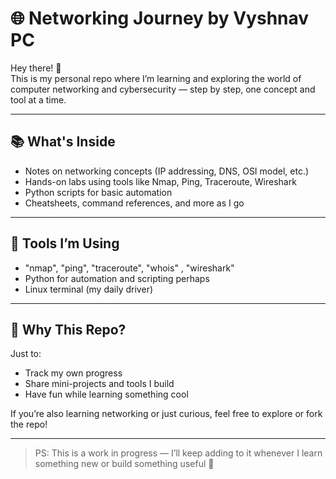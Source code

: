 # 🌐 Networking Journey by Vyshnav PC

Hey there! 👋  
This is my personal repo where I’m learning and exploring the world of computer networking and cybersecurity — step by step, one concept and tool at a time.

---

## 📚 What's Inside

- Notes on networking concepts (IP addressing, DNS, OSI model, etc.)
- Hands-on labs using tools like Nmap, Ping, Traceroute, Wireshark
- Python scripts for basic automation
- Cheatsheets, command references, and more as I go

---

## 🧰 Tools I’m Using

- "nmap", "ping", "traceroute", "whois" , "wireshark"
- Python for automation and scripting perhaps
- Linux terminal (my daily driver)

---

## 📌 Why This Repo?

Just to:
- Track my own progress
- Share mini-projects and tools I build
- Have fun while learning something cool

If you’re also learning networking or just curious, feel free to explore or fork the repo!

---

> PS: This is a work in progress — I’ll keep adding to it whenever I learn something new or build something useful 🚀
